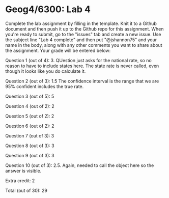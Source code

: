 # Geog4/6300: Lab 4

Complete the lab assignment by filling in the template. Knit it to a Github document and then push it up to the Github repo for this assignment. When you're ready to submit, go to the "issues" tab and create a new issue. Use the subject line "Lab 4 complete" and then put "@jshannon75" and your name in the body, along with any other comments you want to share about the assignment. Your grade will be entered below:

Question 1 (out of 4): 3. QUestion just asks for the national rate, so no reason to have to include states here. The state rate is never called, even though it looks like you do calculate it.<p>
Question 2 (out of 3): 1.5 The confidence interval is the range that we are 95% confident includes the true rate.<p>
Question 3 (out of 5): 5<p>
Question 4 (out of 2): 2<p>
Question 5 (out of 2): 2<p>
Question 6 (out of 2): 2<p>
Question 7 (out of 3): 3<p>
Question 8 (out of 3): 3<p>
Question 9 (out of 3): 3<p>
Question 10 (out of 3): 2.5. Again, needed to call the object here so the answer is visible.<p>
Extra credit: 2<p>
<p>
Total (out of 30): 29
